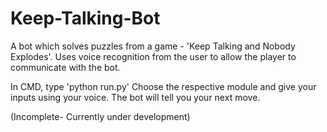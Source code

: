 # Keep-Talking-Bot
A bot which solves puzzles from a game - 'Keep Talking and Nobody Explodes'. Uses voice recognition from the user to allow the player to communicate with the bot.

In CMD, type 'python run.py'
Choose the respective module and give your inputs using your voice.
The bot will tell you your next move.

(Incomplete- Currently under development)
